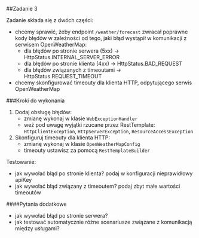 ##Zadanie 3

Zadanie składa się z dwóch części:
* chcemy sprawić, żeby endpoint ```/weather/forecast``` zwracał poprawne kody błędów w zależności od tego, jaki błąd wystąpił w komunikacji z serwisem OpenWeatherMap:
   * dla błędów po stronie serwera (5xx) -> HttpStatus.INTERNAL_SERVER_ERROR
   * dla błędów po stronie klienta (4xx) -> HttpStatus.BAD_REQUEST
   * dla błędów związanych z timeoutami -> HttpStatus.REQUEST_TIMEOUT
* chcemy skonfigurować timeouty dla klienta HTTP, odpytującego serwis OpenWeatherMap

###Kroki do wykonania

1. Dodaj obsługę błędów:
   * zmianę wykonaj w klasie ```WebExceptionHandler```
   * weź pod uwagę wyjątki rzucane przez RestTemplate: ```HttpClientException```, ```HttpServerException```, ```ResourceAccessException```
2. Skonfiguruj timeouty dla klienta HTTP:
   * zmianę wykonaj w klasie ```OpenWeatherMapConfig```
   * timeouty ustawisz za pomocą ```RestTemplateBuilder```

Testowanie:
* jak wywołać błąd po stronie klienta? podaj w konfiguracji nieprawidłowy apiKey
* jak wywołać błąd związany z timeoutem? podaj zbyt małe wartości timeoutów

####Pytania dodatkowe
* jak wywołać błąd po stronie serwera?
* jak testować automatycznie różne scenariusze związane z komunikacją między usługami?